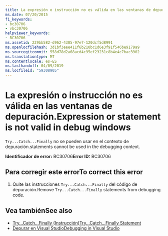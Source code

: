 ```yaml
---
title: La expresión o instrucción no es válida en las ventanas de depuración.
ms.date: 07/20/2015
f1_keywords:
- bc30706
- vbc30706
helpviewer_keywords:
- BC30706
ms.assetid: 229bb582-d962-4385-97e7-120dcf5d8991
ms.openlocfilehash: 3d1bf3eee411f6b210bc1d6e3f91f546be9179a9
ms.sourcegitcommit: 558d78d2a68acd4c95ef23231c8b4e4c7bac3902
ms.translationtype: MT
ms.contentlocale: es-ES
ms.lasthandoff: 04/09/2019
ms.locfileid: "59308905"
---
```

# <a name="expression-or-statement-is-not-valid-in-debug-windows"></a><span data-ttu-id="d7288-102">La expresión o instrucción no es válida en las ventanas de depuración.</span><span class="sxs-lookup"><span data-stu-id="d7288-102">Expression or statement is not valid in debug windows</span></span>
`Try...Catch...Finally` <span data-ttu-id="d7288-103">no se pueden usar en el contexto de depuración.</span><span class="sxs-lookup"><span data-stu-id="d7288-103">statements cannot be used in the debugging context.</span></span>  
  
 <span data-ttu-id="d7288-104">**Identificador de error:** BC30706</span><span class="sxs-lookup"><span data-stu-id="d7288-104">**Error ID:** BC30706</span></span>  
  
## <a name="to-correct-this-error"></a><span data-ttu-id="d7288-105">Para corregir este error</span><span class="sxs-lookup"><span data-stu-id="d7288-105">To correct this error</span></span>  
  
1. <span data-ttu-id="d7288-106">Quite las instrucciones `Try...Catch...Finally` del código de depuración.</span><span class="sxs-lookup"><span data-stu-id="d7288-106">Remove `Try...Catch...Finally` statements from debugging code.</span></span>  
  
## <a name="see-also"></a><span data-ttu-id="d7288-107">Vea también</span><span class="sxs-lookup"><span data-stu-id="d7288-107">See also</span></span>

- [<span data-ttu-id="d7288-108">Try...Catch...Finally (Instrucción)</span><span class="sxs-lookup"><span data-stu-id="d7288-108">Try...Catch...Finally Statement</span></span>](../../visual-basic/language-reference/statements/try-catch-finally-statement.md)
- [<span data-ttu-id="d7288-109">Depurar en Visual Studio</span><span class="sxs-lookup"><span data-stu-id="d7288-109">Debugging in Visual Studio</span></span>](/visualstudio/debugger/debugging-in-visual-studio)
